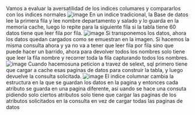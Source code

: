 Vamos a evaluar la aversatilidad de los indices columares y compararlos con los indices normales 
![image](https://github.com/user-attachments/assets/f405c525-1f86-44b0-9f48-e176538f05e4)
En un indice tradicional, la Base de datos lee la primera fila y lee nombre departamento y salado y lo guarda en la memoria cache, luego lo repite para la siguiente fila
si la tabla tiene 60 datos tiene que leer fila por fila.
![image](https://github.com/user-attachments/assets/2e337413-7019-45a6-86dc-2123142c45e8)
Si transponemos los datos, ahora los datos quedan cargados como se emuestran en la imagen.
Si hacemos la misma consulta ahora y ya no va a tener que leer fila por fila sino que puede hacer un barrido, ahora para devolver todos los nombres solo tiene que leer la fila nombre y recorrer toda la fila capturando todos los nombres. 
![image](https://github.com/user-attachments/assets/72021e59-2bf6-4315-854e-0a6d77654e3b)
Cuando hacemosuna peticion a travez de selext, sql primero tiene que cargar a cache esas paginas de datos para construir la tabla, y luego devuelve la consulta solicitada.
![image](https://github.com/user-attachments/assets/0f993f3f-fee8-44f5-ba8e-a8a14acb1575)
El indice columnar cambia la estructura en la que se guardan los datos en la pagina y entonces cada atributo se guarda en una pagina diferente, asi uando se hace una consuta pidiendo solo ciertos atributos solo tiene que cargar las paginas de los atributos solicitados en la consulta en vez de cargar todas las paginas de datos

